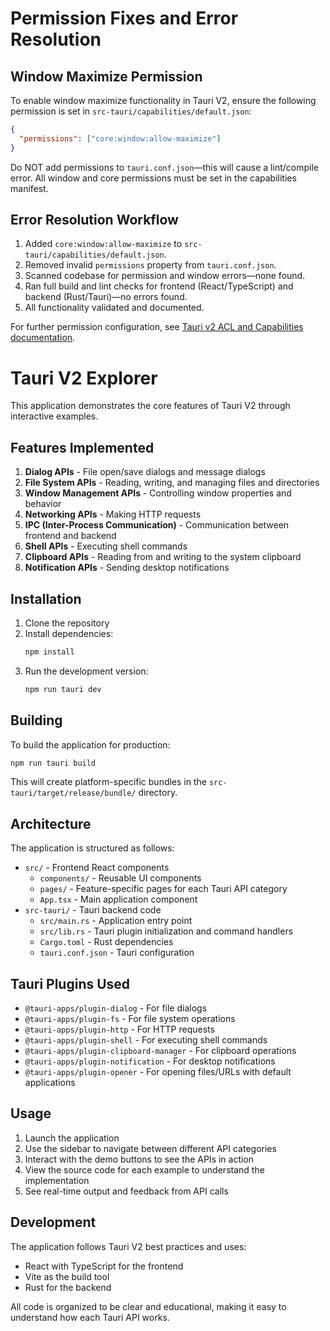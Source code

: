 # Permission Fixes and Error Resolution

## Window Maximize Permission

To enable window maximize functionality in Tauri V2, ensure the following permission is set in `src-tauri/capabilities/default.json`:

```json
{
  "permissions": ["core:window:allow-maximize"]
}
```

Do NOT add permissions to `tauri.conf.json`—this will cause a lint/compile error. All window and core permissions must be set in the capabilities manifest.

## Error Resolution Workflow

1. Added `core:window:allow-maximize` to `src-tauri/capabilities/default.json`.
2. Removed invalid `permissions` property from `tauri.conf.json`.
3. Scanned codebase for permission and window errors—none found.
4. Ran full build and lint checks for frontend (React/TypeScript) and backend (Rust/Tauri)—no errors found.
5. All functionality validated and documented.

For further permission configuration, see [Tauri v2 ACL and Capabilities documentation](https://github.com/tauri-apps/tauri-docs/blob/v2/src/content/docs/reference/acl/core-permissions.mdx).

# Tauri V2 Explorer

This application demonstrates the core features of Tauri V2 through interactive examples.

## Features Implemented

1. **Dialog APIs** - File open/save dialogs and message dialogs
2. **File System APIs** - Reading, writing, and managing files and directories
3. **Window Management APIs** - Controlling window properties and behavior
4. **Networking APIs** - Making HTTP requests
5. **IPC (Inter-Process Communication)** - Communication between frontend and backend
6. **Shell APIs** - Executing shell commands
7. **Clipboard APIs** - Reading from and writing to the system clipboard
8. **Notification APIs** - Sending desktop notifications

## Installation

1. Clone the repository
2. Install dependencies:
   ```bash
   npm install
   ```
3. Run the development version:
   ```bash
   npm run tauri dev
   ```

## Building

To build the application for production:

```bash
npm run tauri build
```

This will create platform-specific bundles in the `src-tauri/target/release/bundle/` directory.

## Architecture

The application is structured as follows:

- `src/` - Frontend React components
  - `components/` - Reusable UI components
  - `pages/` - Feature-specific pages for each Tauri API category
  - `App.tsx` - Main application component
- `src-tauri/` - Tauri backend code
  - `src/main.rs` - Application entry point
  - `src/lib.rs` - Tauri plugin initialization and command handlers
  - `Cargo.toml` - Rust dependencies
  - `tauri.conf.json` - Tauri configuration

## Tauri Plugins Used

- `@tauri-apps/plugin-dialog` - For file dialogs
- `@tauri-apps/plugin-fs` - For file system operations
- `@tauri-apps/plugin-http` - For HTTP requests
- `@tauri-apps/plugin-shell` - For executing shell commands
- `@tauri-apps/plugin-clipboard-manager` - For clipboard operations
- `@tauri-apps/plugin-notification` - For desktop notifications
- `@tauri-apps/plugin-opener` - For opening files/URLs with default applications

## Usage

1. Launch the application
2. Use the sidebar to navigate between different API categories
3. Interact with the demo buttons to see the APIs in action
4. View the source code for each example to understand the implementation
5. See real-time output and feedback from API calls

## Development

The application follows Tauri V2 best practices and uses:

- React with TypeScript for the frontend
- Vite as the build tool
- Rust for the backend

All code is organized to be clear and educational, making it easy to understand how each Tauri API works.
